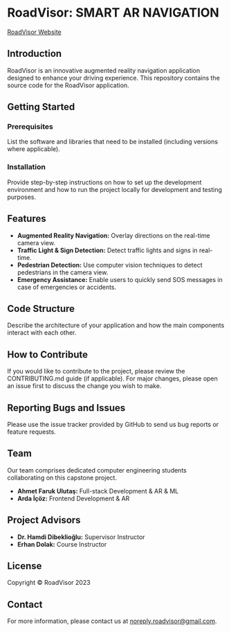 # RoadVisor: SMART AR NAVIGATION

[RoadVisor Website]([/path/to/logo.png](https://farukulutas.github.io/roadvisor/))

## Introduction

RoadVisor is an innovative augmented reality navigation application designed to enhance your driving experience. This repository contains the source code for the RoadVisor application.

## Getting Started

### Prerequisites

List the software and libraries that need to be installed (including versions where applicable).

### Installation

Provide step-by-step instructions on how to set up the development environment and how to run the project locally for development and testing purposes.

## Features

* **Augmented Reality Navigation:** Overlay directions on the real-time camera view.
* **Traffic Light & Sign Detection:** Detect traffic lights and signs in real-time.
* **Pedestrian Detection:** Use computer vision techniques to detect pedestrians in the camera view.
* **Emergency Assistance:** Enable users to quickly send SOS messages in case of emergencies or accidents.

## Code Structure

Describe the architecture of your application and how the main components interact with each other.

## How to Contribute

If you would like to contribute to the project, please review the CONTRIBUTING.md guide (if applicable). For major changes, please open an issue first to discuss the change you wish to make.

## Reporting Bugs and Issues

Please use the issue tracker provided by GitHub to send us bug reports or feature requests.

## Team

Our team comprises dedicated computer engineering students collaborating on this capstone project.

* **Ahmet Faruk Ulutaş:** Full-stack Development & AR & ML
* **Arda İçöz:** Frontend Development & AR

## Project Advisors

* **Dr. Hamdi Dibeklioğlu:** Supervisor Instructor
* **Erhan Dolak:** Course Instructor

## License

Copyright © RoadVisor 2023

## Contact

For more information, please contact us at [noreply.roadvisor@gmail.com](mailto:noreply.roadvisor@gmail.com).
